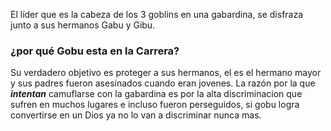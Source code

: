 El líder que es la cabeza de los 3 goblins en una gabardina, se disfraza junto a sus hermanos Gabu y Gibu.

### ¿por qué Gobu esta en la Carrera?
Su verdadero objetivo es proteger a sus hermanos, el es el hermano mayor y sus padres fueron asesinados cuando eran jovenes. La razón por la que ***intentan*** camuflarse con la gabardina es por la alta discriminacion que sufren en muchos lugares e incluso fueron perseguidos, si gobu logra convertirse en un Dios ya no lo van a discriminar nunca mas.